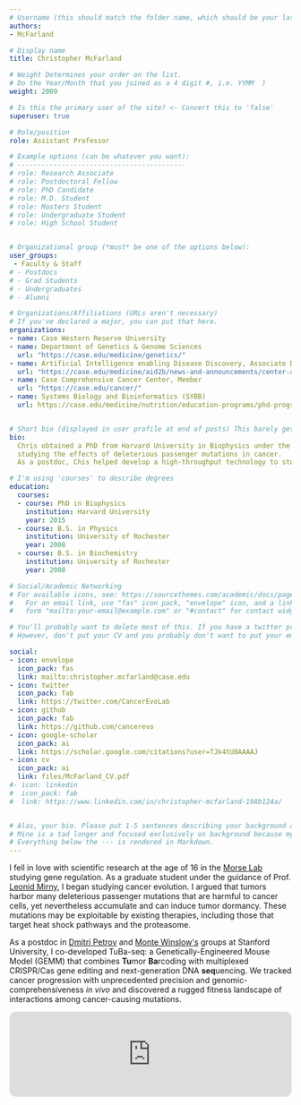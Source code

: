 ```yaml
---
# Username (this should match the folder name, which should be your last name)
authors:
- McFarland

# Display name
title: Christopher McFarland

# Weight Determines your order on the list. 
# Do the Year/Month that you joined as a 4 digit #, i.e. YYMM  )
weight: 2009

# Is this the primary user of the site? <- Convert this to 'false'
superuser: true

# Role/position
role: Assistant Professor 

# Example options (can be whatever you want):
# ------------------------------------------
# role: Research Associate
# role: Postdoctoral Fellow
# role: PhD Candidate
# role: M.D. Student
# role: Masters Student
# role: Undergraduate Student
# role: High School Student


# Organizational group (*must* be one of the options below):
user_groups:
 - Faculty & Staff
# - Postdocs
# - Grad Students
# - Undergraduates 
# - Alumni

# Organizations/Affiliations (URLs aren't necessary)
# If you've declared a major, you can put that here. 
organizations:
- name: Case Western Reserve University
- name: Department of Genetics & Genome Sciences
  url: "https://case.edu/medicine/genetics/"
- name: Artificial Intelligence enabling Disease Discovery, Associate Director
  url: "https://case.edu/medicine/aid2b/news-and-announcements/center-ai-enabling-discovery-disease-biology-aid2b"
- name: Case Comprehensive Cancer Center, Member
  url: "https://case.edu/cancer/"
- name: Systems Biology and Bioinformatics (SYBB)
  url: https://case.edu/medicine/nutrition/education-programs/phd-programs-nutrition-and-systems-biology-bioinformatics/sybb-phd-program


# Short bio (displayed in user profile at end of posts) This barely gets used, so don't bother. 
bio: 
  Chris obtained a PhD from Harvard University in Biophysics under the guidance of [Leonid Mirny](http://mirnylab.mit.edu/), 
  studying the effects of deleterious passenger mutations in cancer. 
  As a postdoc, Chis helped develop a high-throughput technology to study combinatorial tumor suppressor losses in mice and their effects on clonal dynamics. 

# I'm using 'courses' to describe degrees
education:
  courses:
  - course: PhD in Biophysics
    institution: Harvard University
    year: 2015
  - course: B.S. in Physics
    institution: University of Rochester
    year: 2008
  - course: B.S. in Biochemistry
    institution: University of Rochester
    year: 2008

# Social/Academic Networking
# For available icons, see: https://sourcethemes.com/academic/docs/page-builder/#icons
#   For an email link, use "fas" icon pack, "envelope" icon, and a link in the
#   form "mailto:your-email@example.com" or "#contact" for contact widget.

# You'll probably want to delete most of this. If you have a twitter presence or active linkedin/githup, please add.
# However, don't put your CV and you probably don't want to put your email, unless you're ready for a bit of spam. 

social:
- icon: envelope
  icon_pack: fas
  link: mailto:christopher.mcfarland@case.edu
- icon: twitter
  icon_pack: fab
  link: https://twitter.com/CancerEvoLab
- icon: github
  icon_pack: fab
  link: https://github.com/cancerevo
- icon: google-scholar
  icon_pack: ai
  link: https://scholar.google.com/citations?user=TJk4tU0AAAAJ
- icon: cv
  icon_pack: ai
  link: files/McFarland_CV.pdf
#- icon: linkedin
#  icon_pack: fab
#  link: https://www.linkedin.com/in/christopher-mcfarland-198b124a/


# Alas, your bio. Please put 1-5 sentences describing your background and 1-5 sentences describing your interests.
# Mine is a tad longer and focused exclusively on background because my research interests are elsewhere on the site.
# Everything below the --- is rendered in Markdown. 
---
```


<!-- In college, I studied protein folding in the [Dumont Lab](https://www.urmc.rochester.edu/labs/dumont.aspx). --> 
I fell in love with scientific research at the age of 16 in the [Morse Lab](https://www.wadsworth.org/senior-staff/randall-morse) studying gene regulation. 
As a graduate student under the guidance of Prof. [Leonid Mirny](http://mirnylab.mit.edu/), 
I began studying cancer evolution. I argued that tumors harbor many deleterious passenger mutations that 
are harmful to cancer cells, yet nevertheless accumulate and can induce tumor dormancy. These mutations may be exploitable by existing therapies, including 
those that target heat shock pathways and the proteasome.

As a postdoc in [Dmitri Petrov](http://petrov.stanford.edu/) and [Monte Winslow's](https://med.stanford.edu/winslowlab.html) groups at Stanford University,
I co-developed TuBa-seq: a Genetically-Engineered Mouse Model (GEMM) that combines **Tu**mor **Ba**rcoding with multiplexed CRISPR/Cas gene editing and next-generation DNA **seq**uencing. 
We tracked cancer progression with unprecedented precision and genomic-comprehensiveness _in vivo_ 
and discovered a rugged fitness landscape of interactions among cancer-causing mutations. 

<iframe style="border-radius:12px" src="https://open.spotify.com/embed/episode/2J0Nzw3o2Ooc0JyEeXZ5M4?utm_source=generator" width="100%" height="152" frameBorder="0" allowfullscreen="" allow="autoplay; clipboard-write; encrypted-media; fullscreen; picture-in-picture" loading="lazy"></iframe>
